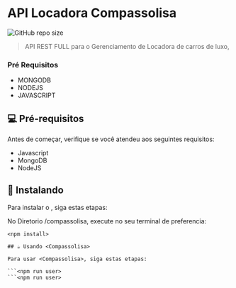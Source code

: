# API Locadora Compassolisa

<!---Esses são exemplos. Veja https://shields.io para outras pessoas ou para personalizar este conjunto de escudos. Você pode querer incluir dependências, status do projeto e informações de licença aqui--->

![GitHub repo size](https://img.shields.io/github/repo-size/matheusmacielleao/compasssolisa)

> API REST FULL para o Gerenciamento de Locadora de carros de luxo, 

### Pré Requisitos 

- MONGODB
- NODEJS
- JAVASCRIPT


## 💻 Pré-requisitos

Antes de começar, verifique se você atendeu aos seguintes requisitos:
<!---Estes são apenas requisitos de exemplo. Adicionar, duplicar ou remover conforme necessário--->
* Javascript
* MongoDB
* NodeJS

## 🚀 Instalando <Compassolisa>

Para instalar o <Compassolisa>, siga estas etapas:

No Diretorio /compassolisa, execute no seu terminal de preferencia:
```
<npm install>

## ☕ Usando <Compassolisa>

Para usar <Compassolisa>, siga estas etapas:

```<npm run user>
```<npm run user>

